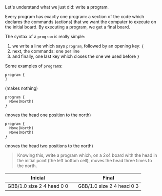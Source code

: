 Let's understand what we just did: write a program.

Every program has exactly one program: a section of the code which declares the commands (actions) that we want the computer to execute on the initial board. By executing a program, we get a final board.

The syntax of a `program` is really simple:

1. we write a line which says `program`, followed by an opening key: `{`
1. next, the commands: one per line
1. and finally, one last key which closes the one we used before `}`

Some examples of `program`s:

```gobstones
program {
}
```

(makes nothing)

```gobstones
program {
  Move(North)
}
```

(moves the head one position to the north)

```gobstones
program {
  Move(North)
  Move(North)
}
```

(moves the head two positions to the north)
 
> Knowing this, write a program which, on a 2x4 board with the head in the initial point (the left bottom cell), moves the head three times to the north.

<table class= "table" style="width:100%">
  <thead>
  <tr>
    <th style="text-align: center">Inicial</th>
    <th style="text-align: center"></th> 
    <th style="text-align: center">Final</th>
  </tr>
  </thead>
  <tbody>
  <tr>
    <td style="text-align: center">  
      <gs-board>
        GBB/1.0
        size 2 4
        head 0 0
      </gs-board>
    </td>
    <td style="text-align: center"><i class="fa fa-arrow-right"></i></td> 
    <td style="text-align: center">
      <gs-board>
        GBB/1.0
        size 2 4
        head 0 3
      </gs-board>
    </td>
  </tr>
  <tbody>
</table>